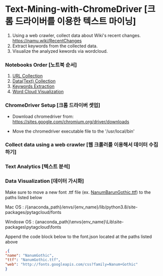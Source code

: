 # Text-Mining-with-ChromeDriver [크롬 드라이버를 이용한 텍스트 마이닝]

1. Using a web crawler, collect data about Wiki's recent changes. https://namu.wiki/RecentChanges
2. Extract keywords from the collected data.
3. Visualize the analyzed kewords via wordcloud.

### Notebooks Order [노트북 순서]

1. [URL Collection](/url_collection.ipynb)
2. [Data(Text) Collection](/data_collection.ipynb)
3. [Keywords Extraction](/extraction.ipynb)
4. [Word Cloud Visualization](/visualization.ipynb)

### ChromeDriver Setup [크롬 드라이버 셋업]

- Download chromedriver from:
  https://sites.google.com/chromium.org/driver/downloads

- Move the chromedriver executable file to the '/usr/local/bin'

### Collect data using a web crawler [웹 크롤러를 이용해서 데이터 수집하기]

### Text Analytics [텍스트 분석]

### Data Visualization [데이터 가시화]

Make sure to move a new font .ttf file (ex. [NanumBarunGothic.ttf](http://hangeul.naver.com/webfont/NanumGothic/NanumGothic.ttf)) to the paths listed below

Mac OS : /{anaconda_path}/envs/{env_name}/lib/python3.8/site-packages/pytagcloud/fonts

Windosw OS : {anaconda_path}\envs{env_name}\Lib\site-packages\pytagcloud\fonts

Append the code block below to the font.json located at the paths listed above

```json
,{
"name": "NanumGothic",
"ttf": "NanumGothic.ttf",
"web": "http://fonts.googleapis.com/css?family=Nanum+Gothic"
}
```
